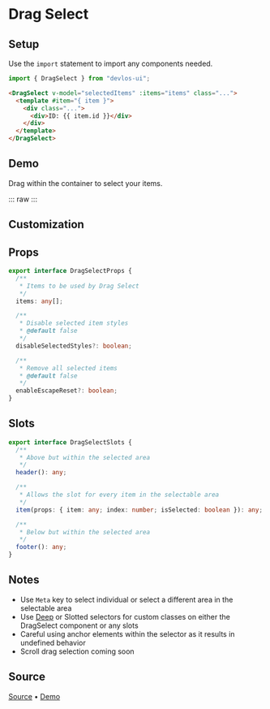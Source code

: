 # Drag Select

## Setup

Use the `import` statement to import any components needed.

```js
import { DragSelect } from "devlos-ui";
```

```html
<DragSelect v-model="selectedItems" :items="items" class="...">
  <template #item="{ item }">
    <div class="...">
      <div>ID: {{ item.id }}</div>
    </div>
  </template>
</DragSelect>
```

## Demo

Drag within the container to select your items.

<script setup>
  import DragSelectDemo from '../demos/DragSelectDemo.vue'
</script>

::: raw
<DragSelectDemo />
:::

## Customization

## Props

```ts
export interface DragSelectProps {
  /**
   * Items to be used by Drag Select
   */
  items: any[];

  /**
   * Disable selected item styles
   * @default false
   */
  disableSelectedStyles?: boolean;

  /**
   * Remove all selected items
   * @default false
   */
  enableEscapeReset?: boolean;
}
```

## Slots

```ts
export interface DragSelectSlots {
  /**
   * Above but within the selected area
   */
  header(): any;

  /**
   * Allows the slot for every item in the selectable area
   */
  item(props: { item: any; index: number; isSelected: boolean }): any;

  /**
   * Below but within the selected area
   */
  footer(): any;
}
```

## Notes

- Use `Meta` key to select individual or select a different area in the selectable area
- Use [Deep](https://vuejs.org/api/sfc-css-features.html#deep-selectors) or Slotted selectors for custom classes on either the DragSelect component or any slots
- Careful using anchor elements within the selector as it results in undefined behavior
- Scroll drag selection coming soon

## Source

[Source](https://github.com/devloos/devlos-ui/blob/main/package/src/DragSelect/DragSelect.vue) • [Demo](https://github.com/devloos/devlos-ui/blob/main/docs/src/demos/DragSelect.vue)
